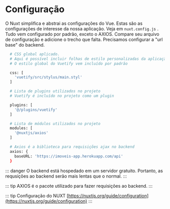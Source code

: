 # Configuração

O Nuxt simplifica e abstrai as configurações do Vue. Estas são as configurações de interesse da nossa aplicação. Veja em `nuxt.config.js` . Tudo vem configurado por padrão, exceto o AXIOS. Compare seu arquivo de configuração e adicione o trecho que falta. Precisamos configurar a "url base" do backend.

```bash
  # CSS global aplicado. 
  # Aqui é possível incluir folhas de estilo personalizadas da aplicação
  # O estilo global do Vuetify vem incluído por padrão

  css: [
    'vuetify/src/stylus/main.styl'
  ]

  # Lista de plugins utilizados no projeto
  # Vuetify é incluído no projeto como um plugin

  plugins: [
    '@/plugins/vuetify'
  ]

  # Lista de módulos utilizados no projeto
  modules: [
    '@nuxtjs/axios'
  ]

  # Axios é a biblioteca para requisições ajax no backend
  axios: {
    baseURL: 'https://imoveis-app.herokuapp.com/api'
  }
```

::: danger 
O backend está hospedado em um servidor gratuito. Portanto, as requsições ao backend serão mais lentas que o normal.
:::

::: tip 
AXIOS é o pacote utilizado para fazer requisições ao backend.
:::

::: tip Configuração do NUXT
 [https://nuxtjs.org/guide/configuration](https://nuxtjs.org/guide/configuration)
:::